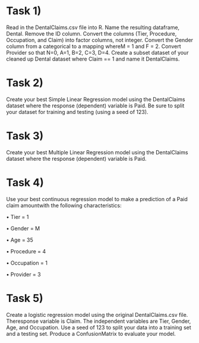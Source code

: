 # Task 1) 

Read in the DentalClaims.csv file into R. Name the resulting dataframe, Dental.
Remove the ID column. 
Convert the columns (Tier, Procedure, Occupation, and Claim) into factor columns, not integer. 
Convert the Gender column from a categorical to a mapping whereM = 1 and F = 2. 
Convert Provider so that N=0, A=1, B=2, C=3, D=4. 
Create a subset dataset of your cleaned up Dental dataset where Claim == 1 and name it DentalClaims.

# Task 2) 

Create your best Simple Linear Regression model using the DentalClaims dataset where the response (dependent) variable is Paid. 
Be sure to split your dataset for training and testing (using a seed of 123).

# Task 3) 
Create your best Multiple Linear Regression model using the DentalClaims dataset
where the response (dependent) variable is Paid.

# Task 4) 
Use your best continuous regression model to make a prediction of a Paid claim amountwith the following characteristics:

• Tier = 1

• Gender = M

• Age = 35

• Procedure = 4

• Occupation = 1

• Provider = 3

# Task 5) 

Create a logistic regression model using the original DentalClaims.csv file. 
Theresponse variable is Claim. 
The independent variables are Tier, Gender, Age, and Occupation.
Use a seed of 123 to split your data into a training set and a testing set. 
Produce a ConfusionMatrix to evaluate your model. 
